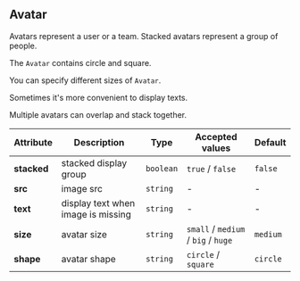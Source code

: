 ## Avatar

Avatars represent a user or a team. Stacked avatars represent a group of people.

<ex-code name="ex-avatar-default"/>

The <code>Avatar</code> contains circle and square.

</ex-code>

<ex-code name="ex-avatar-size"/>

You can specify different sizes of <code>Avatar</code>.

</ex-code>

<ex-code name="ex-avatar-text"/>

Sometimes it's more convenient to display texts.

</ex-code>

<ex-code name="ex-avatar-stacked"/>

Multiple avatars can overlap and stack together.

</ex-code>

<ex-footer edit-link="https://github.com/geist-org/vue/edit/master/docs/en-us/components/avatar.md">

| Attribute   | Description                        | Type      | Accepted values                     | Default  |
| ----------- | ---------------------------------- | --------- | ----------------------------------- | -------- |
| **stacked** | stacked display group              | `boolean` | `true` / `false`                    | `false`  |
| **src**     | image src                          | `string`  | -                                   | -        |
| **text**    | display text when image is missing | `string`  | -                                   | -        |
| **size**    | avatar size                        | `string`  | `small` / `medium` / `big` / `huge` | `medium` |
| **shape**   | avatar shape                       | `string`  | `circle` / `square`                 | `circle` |

</ex-footer>
